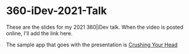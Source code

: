 # 360-iDev-2021-Talk

These are the slides for my 2021 360|iDev talk. When the video is posted online, I'll add the link here.

The sample app that goes with the presentation is [Crushing Your Head](https://github.com/yonomitt/Crushing-Your-Head)
